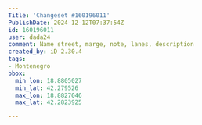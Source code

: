 ```yaml
---
Title: 'Changeset #160196011'
PublishDate: 2024-12-12T07:37:54Z
id: 160196011
user: dada24
comment: Name street, marge, note, lanes, description
created_by: iD 2.30.4
tags:
- Montenegro
bbox:
  min_lon: 18.8805027
  min_lat: 42.279526
  max_lon: 18.8827046
  max_lat: 42.2823925

---
```

